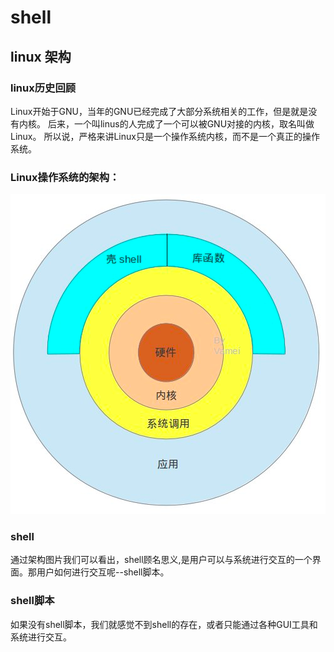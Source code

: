# shell

## linux 架构

### linux历史回顾
Linux开始于GNU，当年的GNU已经完成了大部分系统相关的工作，但是就是没有内核。
后来，一个叫linus的人完成了一个可以被GNU对接的内核，取名叫做Linux。
所以说，严格来讲Linux只是一个操作系统内核，而不是一个真正的操作系统。
### Linux操作系统的架构：
![img.png](img.png)
### shell
通过架构图片我们可以看出，shell顾名思义,是用户可以与系统进行交互的一个界面。那用户如何进行交互呢--shell脚本。
  
### shell脚本
如果没有shell脚本，我们就感觉不到shell的存在，或者只能通过各种GUI工具和系统进行交互。
